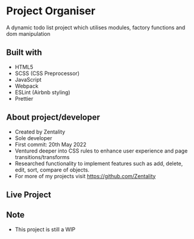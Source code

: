 # Project Organiser

A dynamic todo list project which utilises modules, factory functions and dom manipulation

## Built with

- HTML5
- SCSS (CSS Preprocessor)
- JavaScript
- Webpack
- ESLint (Airbnb styling)
- Prettier

## About project/developer

- Created by Zentality
- Sole developer
- First commit: 20th May 2022
- Ventured deeper into CSS rules to enhance user experience and page transitions/transforms
- Researched functionality to implement features such as add, delete, edit, sort, compare of objects.
- For more of my projects visit https://github.com/Zentality

## Live Project

## Note

- This project is still a WIP
